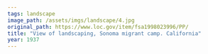 ```yaml
---
tags: landscape
image_path: /assets/imgs/landscape/4.jpg
original_path: https://www.loc.gov/item/fsa1998023996/PP/
title: "View of landscaping, Sonoma migrant camp. California"
year: 1937
---
```



